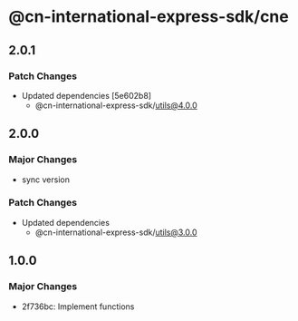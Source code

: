 # @cn-international-express-sdk/cne

## 2.0.1

### Patch Changes

- Updated dependencies [5e602b8]
  - @cn-international-express-sdk/utils@4.0.0

## 2.0.0

### Major Changes

- sync version

### Patch Changes

- Updated dependencies
  - @cn-international-express-sdk/utils@3.0.0

## 1.0.0

### Major Changes

- 2f736bc: Implement functions
